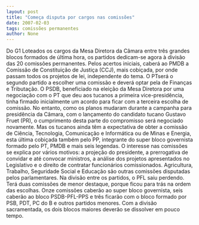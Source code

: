 ```yaml
---
layout: post
title: "Começa disputa por cargos nas comissões"
date: 2007-02-03
tags: comissões permanentes
author: None
---
```


Do G1
Loteados os cargos da Mesa Diretora da Câmara entre três grandes blocos formados de última hora, os partidos dedicam-se agora à divisão das 20 comissões permanentes. 
Pelos acertos iniciais, caberá ao PMDB a Comissão de Constituição de Justiça (CCJ), mais cobiçada, por onde passam todos os projetos de lei, independente do tema. O PTserá o segundo partido a escolher uma comissão e deverá optar pela de Finanças e Tributação. 
O PSDB, beneficiado na eleição da Mesa Diretora por uma negociação com o PT que deu aos tucanos a primeira vice-presidência, tinha firmado inicialmente um acordo para ficar com a terceira escolha de comissão. 
No entanto, como os planos mudaram durante a campanha para presidência da Câmara, com o lançamento do candidato tucano Gustavo Fruet (PR), o cumprimento desta parte do compromisso será negociado novamente. 
Mas os tucanos ainda têm a expectativa de obter a comissão de Ciência, Tecnologia, Comunicação e Informática ou de Minas e Energia, esta última cobiçada também pelo PP, integrante do super bloco governista formado pelo PT, PMDB e mais seis legendas.
O interesse nas comissões se explica por vários motivos: a projeção do presidente, a prerrogativa de convidar e até convocar ministros, a análise dos projetos apresentados no Legislativo e o direito de contratar funcionários comissionados. 
Agricultura, Trabalho, Seguridade Social e Educação são outras comissões disputadas pelos parlamentares. Na divisão entre os partidos, o PFL saiu perdendo. 
Terá duas comissões de menor destaque, porque ficou para trás na ordem das escolhas. Onze comissões caberão ao super bloco governista, seis caberão ao bloco PSDB-PFL-PPS e três ficarão com o bloco formado por PSB, PDT, PC do B e outros partidos menores. Com a divisão sacramentada, os dois blocos maiores deverão se dissolver em pouco tempo. 